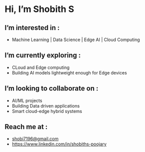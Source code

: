 # Hi, I’m Shobith S
## I’m interested in :
- Machine Learning | Data Science | Edge AI | Cloud Computing
## I’m currently exploring :
- CLoud and Edge computing
- Building AI models lightweight enough for Edge devices
## I’m looking to collaborate on :
- AI/ML projects
- Building Data driven applications
- Smart cloud-edge hybrid systems
## Reach me at :
- shobi7196@gmail.com
- https://www.linkedin.com/in/shobiths-poojary

